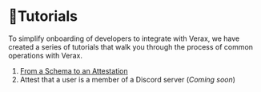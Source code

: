 # 🧑‍Tutorials

To simplify onboarding of developers to integrate with Verax, we have created a series of tutorials that walk you through the process of common operations with Verax.

1. [From a Schema to an Attestation](from-a-schema-to-an-attestation.md)
2. Attest that a user is a member of a Discord server (_Coming soon_)
